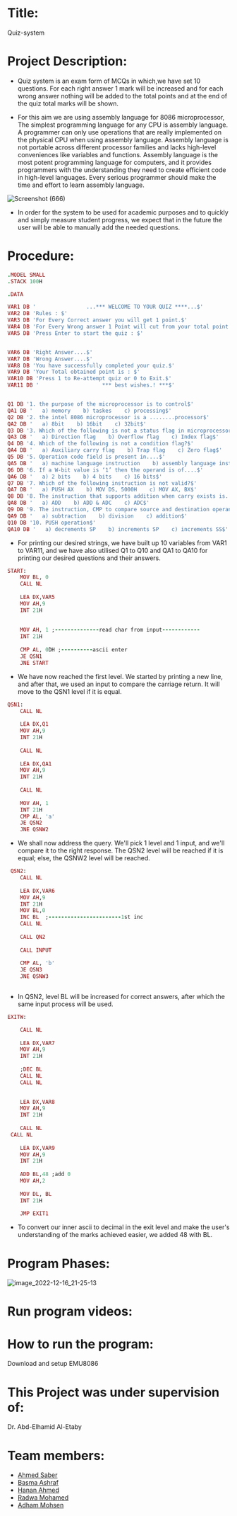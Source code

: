 # Title:
 Quiz-system

# Project Description:
* Quiz system is an exam form of MCQs in which,we have set 10 questions.
 For each right answer 1 mark will be increased and for each 
wrong answer nothing will be added to the total points 
and at the end of the quiz total marks will be shown.

* For this aim we are using assembly language for 8086 microprocessor,
The simplest programming language for any CPU is assembly language.
A programmer can only use operations that are really implemented on
the physical CPU when using assembly language. Assembly language is
not portable across different processor families and lacks high-level 
conveniences like variables and functions. Assembly language is the most
potent programming language for computers, and it provides programmers
with the understanding they need to create efficient code in high-level languages.
Every serious programmer should make the time and effort to learn assembly language.

![Screenshot (666)](https://user-images.githubusercontent.com/66069469/208444429-5c1c52eb-3127-4ddf-a985-08ac6009871e.png)

* In order for the system to be used for academic purposes and to quickly and simply
measure student progress, we expect that in the future the user will be able to manually
add the needed questions.
# Procedure:
```ruby
.MODEL SMALL
.STACK 100H

.DATA    

VAR1 DB '                ...*** WELCOME TO YOUR QUIZ ****...$'
VAR2 DB 'Rules : $'
VAR3 DB 'For Every Correct answer you will get 1 point.$'
VAR4 DB 'For Every Wrong answer 1 Point will cut from your total point.$'
VAR5 DB 'Press Enter to start the quiz : $'


VAR6 DB 'Right Answer....$'
VAR7 DB 'Wrong Answer....$'
VAR8 DB 'You have successfully completed your quiz.$'
VAR9 DB 'Your Total obtained point is : $'
VAR10 DB 'Press 1 to Re-attempt quiz or 0 to Exit.$'   
VAR11 DB '                    *** best wishes.! ***$' 


Q1 DB '1. the purpose of the microprocessor is to control$'
QA1 DB '   a) memory    b) taskes    c) processing$'
Q2 DB '2. the intel 8086 microprocessor is a ........processor$'
QA2 DB '   a) 8bit    b) 16bit    c) 32bit$'
Q3 DB '3. Which of the following is not a status flag in microprocessor?$'
QA3 DB '   a) Direction flag    b) Overflow flag    c) Index flag$'
Q4 DB '4. Which of the following is not a condition flag?$'
QA4 DB '   a) Auxiliary carry flag    b) Trap flag    c) Zero flag$'
Q5 DB '5. Operation code field is present in....$'
QA5 DB '   a) machine language instruction    b) assembly language instruction    c) none of the mentioned$'
Q6 DB '6. If a W-bit value is ‘1’ then the operand is of....$'
QA6 DB '   a) 2 bits    b) 4 bits    c) 16 bits$'
Q7 DB '7. Which of the following instruction is not valid?$'
QA7 DB '   a) PUSH AX    b) MOV DS, 5000H    c) MOV AX, BX$'
Q8 DB '8. The instruction that supports addition when carry exists is....$'
QA8 DB '   a) ADD    b) ADD & ADC    c) ADC$'
Q9 DB '9. The instruction, CMP to compare source and destination operands it performs$'
QA9 DB '   a) subtraction    b) division    c) addition$'
Q10 DB '10. PUSH operation$'
QA10 DB '   a) decrements SP    b) increments SP    c) increments SS$'  
```
* For printing our desired strings, we have built up 10 variables from VAR1 to VAR11, and we have also utilised Q1 to Q10 and QA1 to QA10 for printing our desired questions and their answers.
```ruby
START:
	MOV BL, 0  
    CALL NL
    
	LEA DX,VAR5
	MOV AH,9
	INT 21H
	
	
	MOV AH, 1 ;--------------read char from input------------
	INT 21H
	
	CMP AL, 0DH ;----------ascii enter
	JE QSN1
	JNE START
```
* We have now reached the first level. We started by printing a new line, and after that, we used an input to compare the carriage return. It will move to the QSN1 level if it is equal.
```ruby
QSN1:
	CALL NL
    
	LEA DX,Q1
	MOV AH,9
	INT 21H
	
	CALL NL
    
	LEA DX,QA1
	MOV AH,9
	INT 21H
	
	CALL NL
    
	MOV AH, 1
	INT 21H
	CMP AL, 'a'
	JE QSN2
 	JNE QSNW2      
```
* We shall now address the query. We'll pick 1 level and 1 input, and we'll compare it to the right response. The QSN2 level will be reached if it is equal; else, the QSNW2 level will be reached.
```ruby
 QSN2:
	CALL NL
    
	LEA DX,VAR6
	MOV AH,9
	INT 21H
	MOV BL,0
	INC BL  ;-----------------------1st inc
	CALL NL
    
	CALL QN2 
	
	CALL INPUT
	
	CMP AL, 'b'
	JE QSN3
	JNE QSNW3                             
 
```

* In QSN2, level BL will be increased for correct answers, after which the same input process will be used.
```ruby
EXITW:

	CALL NL
    
	LEA DX,VAR7
	MOV AH,9
	INT 21H
	
	;DEC BL
	CALL NL
	CALL NL  

    
	LEA DX,VAR8
	MOV AH,9
	INT 21H 
	
	CALL NL
 CALL NL
    
	LEA DX,VAR9
	MOV AH,9
	INT 21H
	
	ADD BL,48 ;add 0
	MOV AH,2   
	
	MOV DL, BL
	INT 21H
	
	JMP EXIT1
 ```
* To convert our inner ascii to decimal in the exit level and make the user's understanding of the marks achieved easier, we added 48 with BL.

# Program Phases:

 ![image_2022-12-16_21-25-13](https://user-images.githubusercontent.com/119519190/208255996-8b650005-86eb-4129-bbf9-e7444f266103.png)

# Run program videos:

# How to run the program:
Download and setup EMU8086 

# This Project was under supervision of:
 Dr. Abd-Elhamid Al-Etaby

# Team members:
* [Ahmed Saber](https://github.com/Ahmed-Saber-01)
* [Basma Ashraf](https://github.com/basma10ashraf)
* [Hanan Ahmed](https://github.com/hananAhmed45200)
* [Radwa Mohamed](https://github.com/Radwa200023)
* [Adham Mohsen](https://github.com/Adham-Mohsen00)


